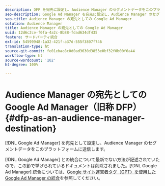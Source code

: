 ```yaml
---
description: DFP を宛先に設定し、Audience Manager のセグメントデータをこのプラットフォームに送信します。
seo-description: Google Ad Manager を宛先に設定し、Audience Manager のセグメントデータをこのプラットフォームに送信します。
seo-title: Audience Manager の宛先としての Google Ad Manager
solution: Audience Manager
title: Audience Manager の宛先としての Google Ad Manager
uuid: 12d6c2ce-f0fa-4a2c-8b88-fdad634df435
feature: サードパーティ統合
exl-id: 54599948-1a32-421f-a37d-555f3807f746
translation-type: ht
source-git-commit: fe01ebac8c0d0ad3630d3853e0bf32f0b00f6a44
workflow-type: ht
source-wordcount: '102'
ht-degree: 100%

---
```


# Audience Manager の宛先としての Google Ad Manager（旧称 DFP） {#dfp-as-an-audience-manager-destination}

[!DNL Google Ad Manager] を宛先として設定し、Audience Manager のセグメントデータをこのプラットフォームに送信します。

[!DNL Google Ad Manager] との統合について最新でない方法が記述されていたので、この節で挙げられているドキュメントは削除されました。[!DNL Google Ad Manager] 統合については、[Google サイト運営者タグ（GPT）を使用した Google Ad Manager の統合](../integration/gpt-aam-destination/gpt-aam-requirements.md)を参照してください。
